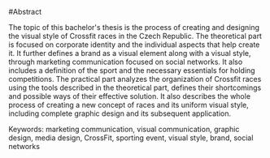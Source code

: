 #Abstract

The topic of this bachelor's thesis is the process of creating and designing the visual style of Crossfit races in the Czech Republic. 
The theoretical part is focused on corporate identity and the individual aspects that help create it. 
It further defines a brand as a visual element along with a visual style, through marketing communication focused on social networks. 
It also includes a definition of the sport and the necessary essentials for holding competitions. 
The practical part analyzes the organization of Crossfit races using the tools described in the theoretical part, defines their shortcomings and possible ways of their effective solution.
It also describes the whole process of creating a new concept of races and its uniform visual style, including complete graphic design and its subsequent application.


Keywords: marketing communication, visual communication, graphic design, media design, CrossFit, sporting event, visual style, brand, social networks

